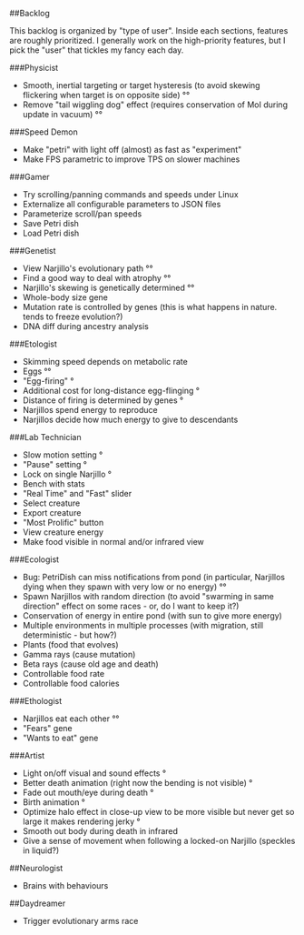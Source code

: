 ##Backlog

This backlog is organized by "type of user". Inside each sections, features are roughly prioritized.
I generally work on the high-priority features, but I pick the "user" that tickles my fancy each day.

###Physicist

* Smooth, inertial targeting or target hysteresis (to avoid skewing flickering when target is on opposite side) °°
* Remove "tail wiggling dog" effect (requires conservation of MoI during update in vacuum) °°

###Speed Demon

* Make "petri" with light off (almost) as fast as "experiment"
* Make FPS parametric to improve TPS on slower machines

###Gamer

* Try scrolling/panning commands and speeds under Linux
* Externalize all configurable parameters to JSON files
* Parameterize scroll/pan speeds
* Save Petri dish
* Load Petri dish

###Genetist

* View Narjillo's evolutionary path °°
* Find a good way to deal with atrophy °°
* Narjillo's skewing is genetically determined °°
* Whole-body size gene
* Mutation rate is controlled by genes (this is what happens in nature. tends to freeze evolution?)
* DNA diff during ancestry analysis

###Etologist

* Skimming speed depends on metabolic rate
* Eggs °°
* "Egg-firing" °
* Additional cost for long-distance egg-flinging °
* Distance of firing is determined by genes °
* Narjillos spend energy to reproduce
* Narjillos decide how much energy to give to descendants

###Lab Technician

* Slow motion setting °
* "Pause" setting °
* Lock on single Narjillo °
* Bench with stats
* "Real Time" and "Fast" slider
* Select creature
* Export creature
* "Most Prolific" button
* View creature energy
* Make food visible in normal and/or infrared view

###Ecologist

* Bug: PetriDish can miss notifications from pond (in particular, Narjillos dying when they spawn with very low or no energy) °°
* Spawn Narjillos with random direction (to avoid "swarming in same direction" effect on some races - or, do I want to keep it?)
* Conservation of energy in entire pond (with sun to give more energy)
* Multiple environments in multiple processes (with migration, still deterministic - but how?)
* Plants (food that evolves)
* Gamma rays (cause mutation)
* Beta rays (cause old age and death)
* Controllable food rate
* Controllable food calories

###Ethologist

* Narjillos eat each other °°
* "Fears" gene
* "Wants to eat" gene

###Artist

* Light on/off visual and sound effects °
* Better death animation (right now the bending is not visible) °
* Fade out mouth/eye during death °
* Birth animation °
* Optimize halo effect in close-up view to be more visible but never get so large it makes rendering jerky °
* Smooth out body during death in infrared
* Give a sense of movement when following a locked-on Narjillo (speckles in liquid?)

##Neurologist

* Brains with behaviours

##Daydreamer

* Trigger evolutionary arms race
